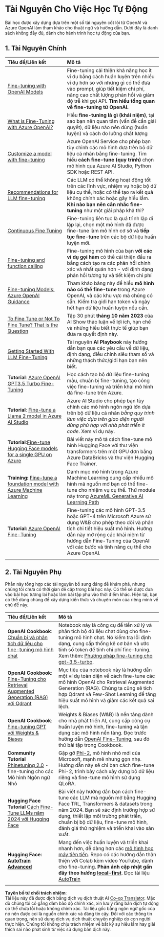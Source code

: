 <!--
CO_OP_TRANSLATOR_METADATA:
{
  "original_hash": "c2f423d1402f71ca3869ec135bb77d16",
  "translation_date": "2025-07-09T18:05:28+00:00",
  "source_file": "18-fine-tuning/RESOURCES.md",
  "language_code": "vi"
}
-->
# Tài Nguyên Cho Việc Học Tự Động

Bài học được xây dựng dựa trên một số tài nguyên cốt lõi từ OpenAI và Azure OpenAI làm tham khảo cho thuật ngữ và hướng dẫn. Dưới đây là danh sách không đầy đủ, dành cho hành trình học tự động của bạn.

## 1. Tài Nguyên Chính

| Tiêu đề/Liên kết                                                                                                                                                                                                             | Mô tả                                                                                                                                                                                                                                                                                                                                                                                        |
| :--------------------------------------------------------------------------------------------------------------------------------------------------------------------------------------------------------------------------- | :--------------------------------------------------------------------------------------------------------------------------------------------------------------------------------------------------------------------------------------------------------------------------------------------------------------------------------------------------------------------------------------------- |
| [Fine-tuning with OpenAI Models](https://platform.openai.com/docs/guides/fine-tuning?WT.mc_id=academic-105485-koreyst)                                                                                                       | Fine-tuning cải thiện khả năng học ít ví dụ bằng cách huấn luyện trên nhiều ví dụ hơn so với những gì có thể đưa vào prompt, giúp tiết kiệm chi phí, nâng cao chất lượng phản hồi và giảm độ trễ khi gọi API. **Tìm hiểu tổng quan về fine-tuning từ OpenAI.**                                                                                                                               |
| [What is Fine-Tuning with Azure OpenAI?](https://learn.microsoft.com/azure/ai-services/openai/concepts/fine-tuning-considerations#what-is-fine-tuning-with-azure-openai?WT.mc_id=academic-105485-koreyst)                   | Hiểu **fine-tuning là gì (khái niệm)**, tại sao bạn nên quan tâm (vấn đề cần giải quyết), dữ liệu nào nên dùng (huấn luyện) và cách đo lường chất lượng                                                                                                                                                                        |
| [Customize a model with fine-tuning](https://learn.microsoft.com/azure/ai-services/openai/how-to/fine-tuning?tabs=turbo%2Cpython&pivots=programming-language-studio#continuous-fine-tuning?WT.mc_id=academic-105485-koreyst) | Azure OpenAI Service cho phép bạn tùy chỉnh các mô hình dựa trên bộ dữ liệu cá nhân bằng fine-tuning. Tìm hiểu **cách fine-tune (quy trình)** chọn mô hình qua Azure AI Studio, Python SDK hoặc REST API.                                                                                                                        |
| [Recommendations for LLM fine-tuning](https://learn.microsoft.com/ai/playbook/technology-guidance/generative-ai/working-with-llms/fine-tuning-recommend?WT.mc_id=academic-105485-koreyst)                                    | Các LLM có thể không hoạt động tốt trên các lĩnh vực, nhiệm vụ hoặc bộ dữ liệu cụ thể, hoặc có thể tạo ra kết quả không chính xác hoặc gây hiểu lầm. **Khi nào bạn nên cân nhắc fine-tuning** như một giải pháp khả thi?                                                                                                         |
| [Continuous Fine Tuning](https://learn.microsoft.com/azure/ai-services/openai/how-to/fine-tuning?tabs=turbo%2Cpython&pivots=programming-language-studio#continuous-fine-tuning?WT.mc_id=academic-105485-koreyst)             | Fine-tuning liên tục là quá trình lặp đi lặp lại, chọn một mô hình đã được fine-tune làm mô hình cơ sở và **tiếp tục fine-tune** trên các bộ dữ liệu huấn luyện mới.                                                                                                                                                           |
| [Fine-tuning and function calling](https://learn.microsoft.com/azure/ai-services/openai/how-to/fine-tuning-functions?WT.mc_id=academic-105485-koreyst)                                                                       | Fine-tuning mô hình của bạn **với các ví dụ gọi hàm** có thể cải thiện đầu ra bằng cách tạo ra các phản hồi chính xác và nhất quán hơn - với định dạng phản hồi tương tự và tiết kiệm chi phí                                                                                                                                |
| [Fine-tuning Models: Azure OpenAI Guidance](https://learn.microsoft.com/azure/ai-services/openai/concepts/models#fine-tuning-models?WT.mc_id=academic-105485-koreyst)                                                        | Tham khảo bảng này để hiểu **mô hình nào có thể fine-tune** trong Azure OpenAI, và các khu vực mà chúng có sẵn. Kiểm tra giới hạn token và ngày hết hạn dữ liệu huấn luyện nếu cần.                                                                                                                                              |
| [To Fine Tune or Not To Fine Tune? That is the Question](https://learn.microsoft.com/shows/ai-show/to-fine-tune-or-not-fine-tune-that-is-the-question?WT.mc_id=academic-105485-koreyst)                                      | Tập 30 phút **tháng 10 năm 2023** của AI Show thảo luận về lợi ích, hạn chế và những hiểu biết thực tế giúp bạn đưa ra quyết định này.                                                                                                                                                                                        |
| [Getting Started With LLM Fine-Tuning](https://learn.microsoft.com/ai/playbook/technology-guidance/generative-ai/working-with-llms/fine-tuning-recommend?WT.mc_id=academic-105485-koreyst)                                             | Tài nguyên **AI Playbook** này hướng dẫn bạn qua các yêu cầu về dữ liệu, định dạng, điều chỉnh siêu tham số và những thách thức/giới hạn bạn nên biết.                                                                                                                                                                         |
| **Tutorial**: [Azure OpenAI GPT3.5 Turbo Fine-Tuning](https://learn.microsoft.com/azure/ai-services/openai/tutorials/fine-tune?tabs=python%2Ccommand-line?WT.mc_id=academic-105485-koreyst)                                  | Học cách tạo bộ dữ liệu fine-tuning mẫu, chuẩn bị fine-tuning, tạo công việc fine-tuning và triển khai mô hình đã fine-tune trên Azure.                                                                                                                                                                                        |
| **Tutorial**: [Fine-tune a Llama 2 model in Azure AI Studio](https://learn.microsoft.com/azure/ai-studio/how-to/fine-tune-model-llama?WT.mc_id=academic-105485-koreyst)                                                      | Azure AI Studio cho phép bạn tùy chỉnh các mô hình ngôn ngữ lớn dựa trên bộ dữ liệu cá nhân _bằng quy trình làm việc dựa trên giao diện người dùng phù hợp với nhà phát triển ít code_. Xem ví dụ này.                                                                                                                        |
| **Tutorial**:[Fine-tune Hugging Face models for a single GPU on Azure](https://learn.microsoft.com/azure/databricks/machine-learning/train-model/huggingface/fine-tune-model?WT.mc_id=academic-105485-koreyst)               | Bài viết này mô tả cách fine-tune mô hình Hugging Face với thư viện transformers trên một GPU đơn bằng Azure DataBricks và thư viện Hugging Face Trainer.                                                                                                                                                                      |
| **Training:** [Fine-tune a foundation model with Azure Machine Learning](https://learn.microsoft.com/training/modules/finetune-foundation-model-with-azure-machine-learning/?WT.mc_id=academic-105485-koreyst)         | Danh mục mô hình trong Azure Machine Learning cung cấp nhiều mô hình mã nguồn mở bạn có thể fine-tune cho nhiệm vụ cụ thể. Thử module này trong [AzureML Generative AI Learning Path](https://learn.microsoft.com/training/paths/work-with-generative-models-azure-machine-learning/?WT.mc_id=academic-105485-koreyst) |
| **Tutorial:** [Azure OpenAI Fine-Tuning](https://docs.wandb.ai/guides/integrations/azure-openai-fine-tuning?WT.mc_id=academic-105485-koreyst)                                                                                | Fine-tuning các mô hình GPT-3.5 hoặc GPT-4 trên Microsoft Azure sử dụng W&B cho phép theo dõi và phân tích chi tiết hiệu suất mô hình. Hướng dẫn này mở rộng các khái niệm từ hướng dẫn Fine-Tuning của OpenAI với các bước và tính năng cụ thể cho Azure OpenAI.                                                                                                                     |
|                                                                                                                                                                                                                              |                                                                                                                                                                                                                                                                                                                                                                                             |

## 2. Tài Nguyên Phụ

Phần này tổng hợp các tài nguyên bổ sung đáng để khám phá, nhưng chúng tôi chưa có thời gian đề cập trong bài học này. Có thể sẽ được đưa vào bài học tương lai hoặc làm bài tập phụ vào thời điểm khác. Hiện tại, bạn có thể dùng chúng để xây dựng kiến thức và chuyên môn của riêng mình về chủ đề này.

| Tiêu đề/Liên kết                                                                                                                                                                                                            | Mô tả                                                                                                                                                                                                                                                                                                                                                                                                                                                                                                                     |
| :-------------------------------------------------------------------------------------------------------------------------------------------------------------------------------------------------------------------------- | :-------------------------------------------------------------------------------------------------------------------------------------------------------------------------------------------------------------------------------------------------------------------------------------------------------------------------------------------------------------------------------------------------------------------------------------------------------------------------------------------------------------------------- |
| **OpenAI Cookbook**: [Chuẩn bị và phân tích dữ liệu cho fine-tuning mô hình chat](https://cookbook.openai.com/examples/chat_finetuning_data_prep?WT.mc_id=academic-105485-koreyst)                                          | Notebook này là công cụ để tiền xử lý và phân tích bộ dữ liệu chat dùng cho fine-tuning mô hình chat. Nó kiểm tra lỗi định dạng, cung cấp thống kê cơ bản và ước tính số token để tính chi phí fine-tuning. Xem thêm: [Phương pháp fine-tuning cho gpt-3.5-turbo](https://platform.openai.com/docs/guides/fine-tuning?WT.mc_id=academic-105485-koreyst).                                                                                                                     |
| **OpenAI Cookbook**: [Fine-Tuning cho Retrieval Augmented Generation (RAG) với Qdrant](https://cookbook.openai.com/examples/fine-tuned_qa/ft_retrieval_augmented_generation_qdrant?WT.mc_id=academic-105485-koreyst)         | Mục tiêu của notebook này là hướng dẫn một ví dụ toàn diện về cách fine-tune các mô hình OpenAI cho Retrieval Augmented Generation (RAG). Chúng ta cũng sẽ tích hợp Qdrant và Few-Shot Learning để tăng hiệu suất mô hình và giảm các kết quả sai lệch.                                                                                                                                                                                                                  |
| **OpenAI Cookbook**: [Fine-tuning GPT với Weights & Biases](https://cookbook.openai.com/examples/third_party/gpt_finetuning_with_wandb?WT.mc_id=academic-105485-koreyst)                                                 | Weights & Biases (W&B) là nền tảng dành cho nhà phát triển AI, cung cấp công cụ huấn luyện mô hình, fine-tuning và tận dụng các mô hình nền tảng. Đọc trước hướng dẫn [OpenAI Fine-Tuning](https://docs.wandb.ai/guides/integrations/openai-fine-tuning/?WT.mc_id=academic-105485-koreyst), sau đó thử bài tập trong Cookbook.                                                                                                                                                                               |
| **Community Tutorial** [Phinetuning 2.0](https://huggingface.co/blog/g-ronimo/phinetuning?WT.mc_id=academic-105485-koreyst) - fine-tuning cho các Mô hình Ngôn ngữ Nhỏ                                                      | Gặp gỡ [Phi-2](https://www.microsoft.com/research/blog/phi-2-the-surprising-power-of-small-language-models/?WT.mc_id=academic-105485-koreyst), mô hình nhỏ mới của Microsoft, mạnh mẽ nhưng gọn nhẹ. Hướng dẫn này sẽ chỉ bạn cách fine-tune Phi-2, trình bày cách xây dựng bộ dữ liệu riêng và fine-tune mô hình sử dụng QLoRA.                                                                                                                                                                         |
| **Hugging Face Tutorial** [Cách Fine-Tune LLMs năm 2024 với Hugging Face](https://www.philschmid.de/fine-tune-llms-in-2024-with-trl?WT.mc_id=academic-105485-koreyst)                                                     | Bài viết này hướng dẫn bạn cách fine-tune các LLM mã nguồn mở bằng Hugging Face TRL, Transformers & datasets trong năm 2024. Bạn sẽ xác định trường hợp sử dụng, thiết lập môi trường phát triển, chuẩn bị bộ dữ liệu, fine-tune mô hình, đánh giá thử nghiệm và triển khai vào sản xuất.                                                                                                                                                                  |
| **Hugging Face: [AutoTrain Advanced](https://github.com/huggingface/autotrain-advanced?WT.mc_id=academic-105485-koreyst)**                                                                                                | Mang đến việc huấn luyện và triển khai nhanh hơn, dễ dàng hơn các [mô hình học máy tiên tiến](https://twitter.com/abhi1thakur/status/1755167674894557291?WT.mc_id=academic-105485-koreyst). Repo có các hướng dẫn thân thiện với Colab kèm video YouTube, dành cho fine-tuning. **Phản ánh cập nhật gần đây theo hướng [local-first](https://twitter.com/abhi1thakur/status/1750828141805777057?WT.mc_id=academic-105485-koreyst)**. Đọc tài liệu [AutoTrain](https://huggingface.co/autotrain?WT.mc_id=academic-105485-koreyst) |
|                                                                                                                                                                                                                             |                                                                                                                                                                                                                                                                                                                                                                                                                                                                                                                           |

**Tuyên bố từ chối trách nhiệm**:  
Tài liệu này đã được dịch bằng dịch vụ dịch thuật AI [Co-op Translator](https://github.com/Azure/co-op-translator). Mặc dù chúng tôi cố gắng đảm bảo độ chính xác, xin lưu ý rằng bản dịch tự động có thể chứa lỗi hoặc không chính xác. Tài liệu gốc bằng ngôn ngữ gốc của nó nên được coi là nguồn chính xác và đáng tin cậy. Đối với các thông tin quan trọng, nên sử dụng dịch vụ dịch thuật chuyên nghiệp do con người thực hiện. Chúng tôi không chịu trách nhiệm về bất kỳ sự hiểu lầm hay giải thích sai nào phát sinh từ việc sử dụng bản dịch này.